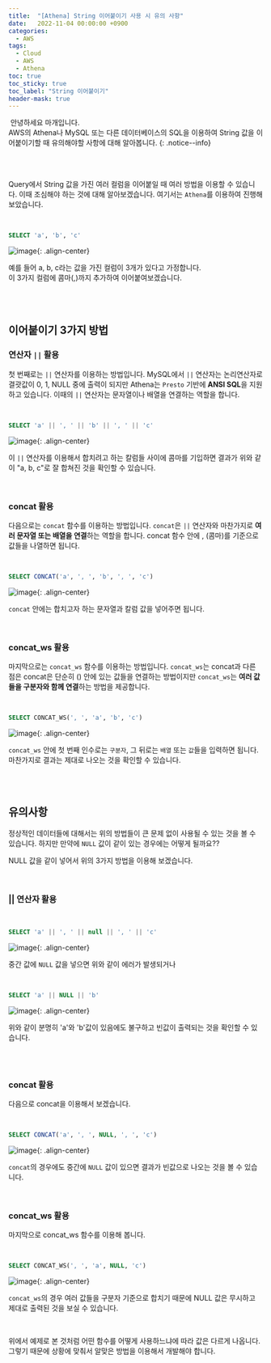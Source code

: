 ```yaml
---
title:  "[Athena] String 이어붙이기 사용 시 유의 사항"
date:   2022-11-04 00:00:00 +0900
categories:
  - AWS
tags:
  - Cloud
  - AWS
  - Athena
toc: true
toc_sticky: true
toc_label: "String 이어붙이기"
header-mask: true
---
```


&nbsp;안녕하세요 마개입니다.  
AWS의 Athena나 MySQL 또는 다른 데이터베이스의 SQL을 이용하여 String 값을 이어붙이기할 때 유의해야할 사항에 대해 알아봅니다.
{: .notice--info}

<br><br>

Query에서 String 값을 가진 여러 컬럼을 이어붙일 때 여러 방법을 이용할 수 있습니다. 이때 조심해야 하는 것에 대해 알아보겠습니다. 여기서는 `Athena`를 이용하여 진행해보았습니다.

<br>

```sql
SELECT 'a', 'b', 'c'
```

![image](https://user-images.githubusercontent.com/78892113/200019308-f6289175-2cd9-4ad8-bedc-a5b0a0aa63c9.png){: .align-center}

예를 들어 a, b, c라는 값을 가진 컬럼이 3개가 있다고 가정합니다.  
이 3가지 컬럼에 콤마(,)까지 추가하여 이어붙여보겠습니다.

<br><br>

## 이어붙이기 3가지 방법
### 연산자 `||` 활용 

첫 번째로는 `||` 연산자를 이용하는 방법입니다. MySQL에서 `||` 연산자는 논리연산자로 결괏값이 0, 1, NULL 중에 출력이 되지만 Athena는 `Presto` 기반에 **ANSI SQL**을 지원하고 있습니다. 이때의 `||` 연산자는 문자열이나 배열을 연결하는 역할을 합니다.

<br>

```sql
SELECT 'a' || ', ' || 'b' || ', ' || 'c'
```

![image](https://user-images.githubusercontent.com/78892113/200019797-dc45b125-7e22-428b-9d80-fb7e15a53556.png){: .align-center}

이 `||` 연산자를 이용해서 합치려고 하는 칼럼들 사이에 콤마를 기입하면 결과가 위와 같이 "a, b, c"로 잘 합쳐진 것을 확인할 수 있습니다.

<br>

### concat 활용

다음으로는 `concat` 함수를 이용하는 방법입니다. `concat`은 `||` 연산자와 마찬가지로 **여러 문자열 또는 배열을 연결**하는 역할을 합니다. concat 함수 안에 , (콤마)를 기준으로 값들을 나열하면 됩니다.

<br>

```sql
SELECT CONCAT('a', ', ', 'b', ', ', 'c')
```

![image](https://user-images.githubusercontent.com/78892113/200020324-bd97bd13-a031-428f-93df-1e372bbe0c7e.png){: .align-center}

`concat` 안에는 합치고자 하는 문자열과 칼럼 값을 넣어주면 됩니다. 

<br>

### concat_ws 활용

마지막으로는 `concat_ws` 함수를 이용하는 방법입니다. `concat_ws`는 concat과 다른 점은 concat은 단순히 () 안에 있는 값들을 연결하는 방법이지만 `concat_ws`는 **여러 값들을 구분자와 함께 연결**하는 방법을 제공합니다.

<br>

```sql
SELECT CONCAT_WS(', ', 'a', 'b', 'c')
```

![image](https://user-images.githubusercontent.com/78892113/200020668-78a0d4e9-bfdd-4f5b-a1a7-351d97915728.png){: .align-center}

`concat_ws` 안에 첫 번째 인수로는 `구분자`, 그 뒤로는 `배열` 또는 `값`들을 입력하면 됩니다. 마찬가지로 결과는 제대로 나오는 것을 확인할 수 있습니다. 

<br><br>

## 유의사항

정상적인 데이터들에 대해서는 위의 방법들이 큰 문제 없이 사용될 수 있는 것을 볼 수 있습니다. 하지만 만약에 `NULL` 값이 같이 있는 경우에는 어떻게 될까요??

NULL 값을 같이 넣어서 위의 3가지 방법을 이용해 보겠습니다.

<br>

### || 연산자 활용

<br>

```sql
SELECT 'a' || ', ' || null || ', ' || 'c'
```

![image](https://user-images.githubusercontent.com/78892113/200021091-6b7d8317-99ed-4c2c-be40-14304ad6e349.png){: .align-center}

중간 값에 `NULL` 값을 넣으면 위와 같이 에러가 발생되거나 

<br>

```sql
SELECT 'a' || NULL || 'b'
```

![image](https://user-images.githubusercontent.com/78892113/200021224-53a50c11-a632-4a2d-b589-3aaa7bd6244e.png){: .align-center}

위와 같이 분명히 'a'와 'b'값이 있음에도 불구하고 빈값이 출력되는 것을 확인할 수 있습니다.

<br>
​

### concat 활용

다음으로 concat을 이용해서 보겠습니다.

<br>

```sql
SELECT CONCAT('a', ', ', NULL, ', ', 'c')
```

![image](https://user-images.githubusercontent.com/78892113/200021436-69330ea9-7ce5-4bed-bd35-f7f1114a3d33.png){: .align-center}

`concat`의 경우에도 중간에 `NULL` 값이 있으면 결과가 빈값으로 나오는 것을 볼 수 있습니다.

<br>

### concat_ws 활용

마지막으로 concat_ws 함수를 이용해 봅니다.

<br>

```sql
SELECT CONCAT_WS(', ', 'a', NULL, 'c')
```

![image](https://user-images.githubusercontent.com/78892113/200021760-1621711e-41c9-4f3b-89e8-7432a56f5a5d.png){: .align-center}

`concat_ws`의 경우 여러 값들을 구분자 기준으로 합치기 때문에 NULL 값은 무시하고 제대로 출력된 것을 보실 수 있습니다.

​

위에서 예제로 본 것처럼 어떤 함수를 어떻게 사용하느냐에 따라 값은 다르게 나옵니다. 그렇기 때문에 상황에 맞춰서 알맞은 방법을 이용해서 개발해야 합니다.